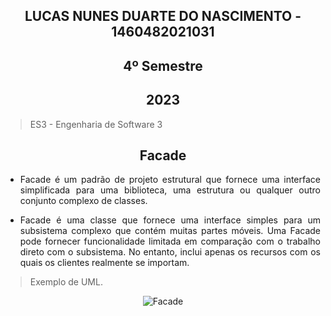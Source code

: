<section align="center">

# LUCAS NUNES DUARTE DO NASCIMENTO - 1460482021031
# 4º Semestre
## 2023

</section>

> ES3 - Engenharia de Software 3

<div align="center">

## Facade
  
</div>

<div align="justify">

* Facade é um padrão de projeto estrutural que fornece uma interface simplificada para uma biblioteca, uma estrutura ou qualquer outro conjunto complexo de classes.

* Facade é uma classe que fornece uma interface simples para um subsistema complexo que contém muitas partes móveis. Uma Facade pode fornecer funcionalidade limitada em comparação com o trabalho direto com o subsistema. No entanto, inclui apenas os recursos com os quais os clientes realmente se importam.

 </div>
 
 > Exemplo de UML.

<div align="center">
  
![Facade](https://github.com/Lkduarte/Bertoti/assets/71477357/eae0854f-05ae-4b57-b408-6c64b9a2fd05)

</div>